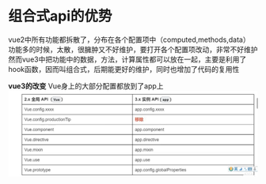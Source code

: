 **组合式api的优势**
===
vue2中所有功能都拆散了，分布在各个配置项中（computed,methods,data）
功能多的时候，太散，很臃肿又不好维护，要打开各个配置项改动，非常不好维护   
然而vue3中把功能中的数据，方法，计算属性都可以放在一起，主要是利用了hook函数，因而叫组合式，后期能更好的维护，同时也增加了代码的复用性

**vue3的改变**
Vue身上的大部分配置都放到了app上
![alt text](image-4.png)